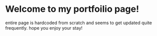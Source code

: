# Welcome to my portfoilio page!
entire page is hardcoded from scratch and seems to get updated quite frequently.
hope you enjoy your stay!